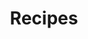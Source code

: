 ---
# layout: collection
# title: 自定义集合
# permalink: /collection-archive/
# author_profile: true
title: Recipes
layout: collection
permalink: /recipes/
collection: recipes
---